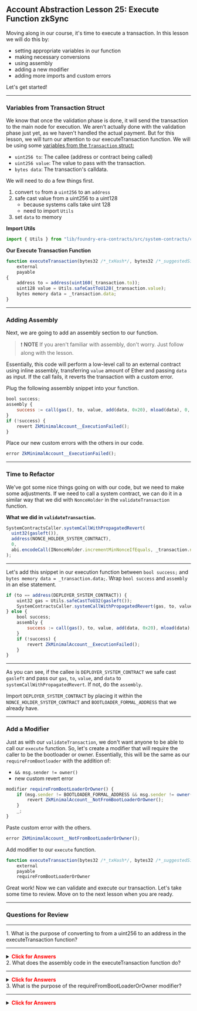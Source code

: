 ## Account Abstraction Lesson 25: Execute Function zkSync

Moving along in our course, it's time to execute a transaction. In this lesson we will do this by:

- setting appropriate variables in our function
- making necessary conversions
- using assembly
- adding a new modifier
- adding more imports and custom errors

Let's get started!

---

### Variables from Transaction Struct

We know that once the validation phase is done, it will send the transaction to the main node for execution. We aren't actually done with the validation phase just yet, as we haven't handled the actual payment. But for this lesson, we will turn our attention to our executeTransaction function. We will be using some [variables from the `Transaction` struct:](https://github.com/Cyfrin/foundry-era-contracts/blob/3f99de4a37b126c5cb0466067f37be0c932167b2/src/system-contracts/contracts/libraries/MemoryTransactionHelper.sol)

- `uint256 to`: The callee (address or contract being called)
- `uint256 value`: The value to pass with the transaction.
- `bytes data`: The transaction's calldata.

We will need to do a few things first.

1. convert `to` from a `uint256` to an `address`
2. safe cast value from a uint256 to a uint128
   - because systems calls take uint 128
   - need to import `Utils`
3. set `data` to memory

**Import Utils**

```js
import { Utils } from "lib/foundry-era-contracts/src/system-contracts/contracts/libraries/Utils.sol";
```

**Our Execute Transaction Function**

```js
function executeTransaction(bytes32 /*_txHash*/, bytes32 /*_suggestedSignedHash*/, Transaction memory _transaction)
    external
    payable
{
    address to = address(uint160(_transaction.to));
    uint128 value = Utils.safeCastToU128(_transaction.value);
    bytes memory data = _transaction.data;
}
```

---

### Adding Assembly

Next, we are going to add an assembly section to our function.

> ❗ **NOTE** If you aren't familiar with assembly, don't worry. Just follow along with the lesson.

Essentially, this code will perform a low-level call to an external contract using inline assembly, transferring `value` amount of Ether and passing `data` as input. If the call fails, it reverts the transaction with a custom error.

Plug the following assembly snippet into your function.

```js
bool success;
assembly {
    success := call(gas(), to, value, add(data, 0x20), mload(data), 0, 0)
}
if (!success) {
    revert ZkMinimalAccount__ExecutionFailed();
}
```

Place our new custom errors with the others in our code.

```js
error ZkMinimalAccount__ExecutionFailed();
```

---

### Time to Refactor

We've got some nice things going on with our code, but we need to make some adjustments. If we need to call a system contract, we can do it in a similar way that we did with `NonceHolder` in the `validateTransaction` function.

**What we did in `validateTransaction`.**

```js
SystemContractsCaller.systemCallWithPropagatedRevert(
  uint32(gasleft()),
  address(NONCE_HOLDER_SYSTEM_CONTRACT),
  0,
  abi.encodeCall(INonceHolder.incrementMinNonceIfEquals, _transaction.nonce)
);
```

---

Let's add this snippet in our execution function between `bool success;` and `bytes memory data = _transaction.data;`. Wrap `bool success` and `assembly` in an else statement.

```js
if (to == address(DEPLOYER_SYSTEM_CONTRACT)) {
    uint32 gas = Utils.safeCastToU32(gasleft());
    SystemContractsCaller.systemCallWithPropagatedRevert(gas, to, value, data);
} else {
    bool success;
    assembly {
        success := call(gas(), to, value, add(data, 0x20), mload(data), 0, 0)
    }
    if (!success) {
        revert ZkMinimalAccount__ExecutionFailed();
    }
}

```

---

As you can see, if the callee is `DEPLOYER_SYSTEM_CONTRACT` we safe cast `gasleft` and pass our `gas`, `to`, `value`, and `data` to `systemCallWithPropagatedRevert`. If not, do the `assembly`.

Import `DEPLOYER_SYSTEM_CONTRACT` by placing it within the `NONCE_HOLDER_SYSTEM_CONTRACT` and
`BOOTLOADER_FORMAL_ADDRESS` that we already have.

---

### Add a Modifier

Just as with our `validateTransaction`, we don't want anyone to be able to call our `execute` function. So, let's create a modifier that will require the caller to be the bootloader or owner. Essentially, this will be the same as our `requireFromBootloader` with the addition of:

- `&& msg.sender != owner()`
- new custom revert error

```js
modifier requireFromBootLoaderOrOwner() {
    if (msg.sender != BOOTLOADER_FORMAL_ADDRESS && msg.sender != owner()) {
        revert ZkMinimalAccount__NotFromBootLoaderOrOwner();
    }
    _;
}
```

Paste custom error with the others.

```js
error ZkMinimalAccount__NotFromBootLoaderOrOwner();
```

Add modifier to our `execute` function.

```js
function executeTransaction(bytes32 /*_txHash*/, bytes32 /*_suggestedSignedHash*/, Transaction memory _transaction)
    external
    payable
    requireFromBootLoaderOrOwner
```

Great work! Now we can validate and execute our transaction. Let's take some time to review. Move on to the next lesson when you are ready.

---

### Questions for Review

---

<summary>1. What is the purpose of converting to from a uint256 to an address in the executeTransaction function?</summary>

---

<details>

**<summary><span style="color:red">Click for Answers</span></summary>**

To ensure that the callee is correctly identified as an address or contract being called.

</details>


<summary>2.  What does the assembly code in the executeTransaction function do? </summary>

---

<details>

**<summary><span style="color:red">Click for Answers</span></summary>**

    It performs a low-level call to an external contract using inline assembly, transferring value amount of Ether and passing data as input. If the call fails, it reverts the transaction with a custom error.

</details>


<summary>3. What is the purpose of the requireFromBootLoaderOrOwner modifier?</summary>

---

<details>

**<summary><span style="color:red">Click for Answers</span></summary>**

    To ensure that the caller is either the bootloader or the owner. If not, the transaction is reverted with a custom error.

</details>

